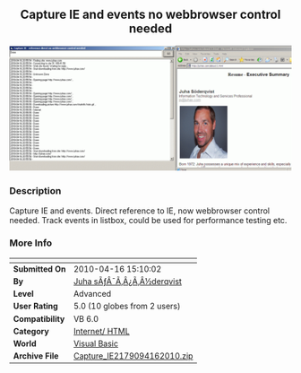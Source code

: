 ﻿<div align="center">

## Capture IE and events no webbrowser control needed

<img src="PIC2010416152126118.gif">
</div>

### Description

Capture IE and events. Direct reference to IE, now webbrowser control needed. Track events in listbox, could be used for performance testing etc.
 
### More Info
 


<span>             |<span>
---                |---
**Submitted On**   |2010-04-16 15:10:02
**By**             |[Juha sÃƒÂ¯Ã‚Â¿Ã‚Â½derqvist](https://github.com/Planet-Source-Code/PSCIndex/blob/master/ByAuthor/juha-s-derqvist.md)
**Level**          |Advanced
**User Rating**    |5.0 (10 globes from 2 users)
**Compatibility**  |VB 6\.0
**Category**       |[Internet/ HTML](https://github.com/Planet-Source-Code/PSCIndex/blob/master/ByCategory/internet-html__1-34.md)
**World**          |[Visual Basic](https://github.com/Planet-Source-Code/PSCIndex/blob/master/ByWorld/visual-basic.md)
**Archive File**   |[Capture\_IE2179094162010\.zip](https://github.com/Planet-Source-Code/juha-s-derqvist-capture-ie-and-events-no-webbrowser-control-needed__1-73073/archive/master.zip)








